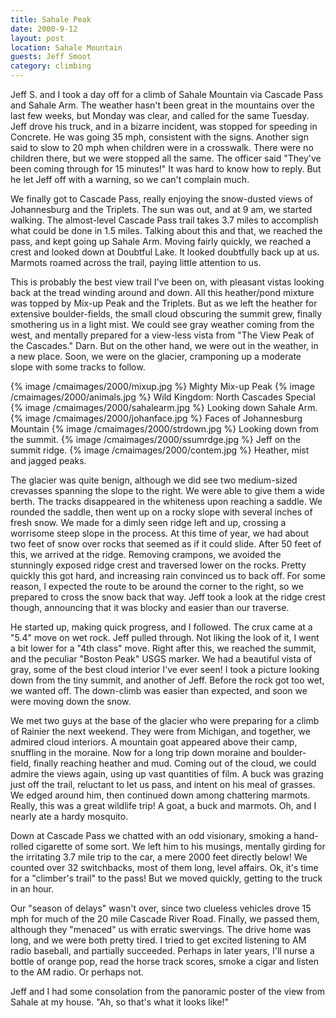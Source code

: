 ```yaml
---
title: Sahale Peak
date: 2000-9-12
layout: post
location: Sahale Mountain
guests: Jeff Smoot
category: climbing
---
```



Jeff S. and I took a day off for a climb of Sahale Mountain via
Cascade Pass and Sahale Arm.  The weather hasn't been great in the
mountains over the last few weeks, but Monday was clear, and called
for the same Tuesday. Jeff drove his truck, and in a bizarre incident,
was stopped for speeding in Concrete. He was going 35 mph, consistent
with the signs.  Another sign said to slow to 20 mph when children
were in a crosswalk. There were no children there, but we were stopped
all the same. The officer said "They've been coming through for 15
minutes!" It was hard to know how to reply. But he let Jeff off with
a warning, so we can't complain much.


We finally got to Cascade Pass, 
really enjoying the snow-dusted views
of Johannesburg and the Triplets. The sun was out, and at 9 am, we
started walking. The almost-level Cascade Pass trail takes 3.7 miles
to accomplish what could be done in 1.5 miles.  Talking about this and
that, we reached the pass, and kept going up Sahale Arm.  Moving
fairly quickly, we reached a crest and looked down at Doubtful Lake.
It looked doubtfully back up at us. Marmots roamed across the trail,
paying little attention to us.


This is probably the best view trail I've been on, with pleasant
vistas looking back at the tread winding around and down. All this
heather/pond mixture was topped by Mix-up Peak and the Triplets. But
as we left the heather for extensive boulder-fields, the small cloud
obscuring the summit grew, finally smothering us in a light mist.  We
could see gray weather coming from the west, and mentally prepared for
a view-less vista from "The View Peak of the Cascades." Darn. But on
the other hand, we were out in the weather, in a new place. Soon, we
were on the glacier, cramponing up a moderate slope with some tracks
to follow.

{% image /cmaimages/2000/mixup.jpg %}
Mighty Mix-up Peak
{% image /cmaimages/2000/animals.jpg %}
Wild Kingdom: North Cascades Special
{% image /cmaimages/2000/sahalearm.jpg %}
Looking down Sahale Arm.
{% image /cmaimages/2000/johanface.jpg %}
Faces of Johannesburg Mountain
{% image /cmaimages/2000/strdown.jpg %}
Looking down from the summit.
{% image /cmaimages/2000/ssumrdge.jpg %}
Jeff on the summit ridge.
{% image /cmaimages/2000/contem.jpg %}
Heather, mist and jagged peaks.


The glacier was quite benign, although we did see two medium-sized
crevasses spanning the slope to the right. We were able to give them a
wide berth. The tracks disappeared in the whiteness upon reaching a
saddle. We rounded the saddle, then went up on a rocky slope with
several inches of fresh snow. We made for a dimly seen ridge left and
up, crossing a worrisome steep slope in the process. At this time of
year, we had about two feet of snow over rocks that seemed as if it
could slide. After 50 feet of this, we arrived at the ridge. Removing
crampons, we avoided the stunningly exposed ridge crest and traversed
lower on the rocks. Pretty quickly this got hard, and increasing rain
convinced us to back off. For some reason, I expected the route to be
around the corner to the right, so we prepared to cross the snow back
that way.  Jeff took a look at the ridge crest though, announcing that
it was blocky and easier than our traverse.


He started up, making quick progress, and I followed. The crux came at
a "5.4" move on wet rock. Jeff pulled through. Not liking the look
of it, I went a bit lower for a "4th class" move. Right after this,
we reached the summit, and the peculiar "Boston Peak" USGS
marker. We had a beautiful vista of gray, some of the best cloud
interior I've ever seen! I took a picture looking down from the tiny
summit, and another of Jeff. Before the rock got too wet, we wanted
off. The down-climb was easier than expected, and soon we were moving
down the snow.


We met two guys at the base of the glacier who were preparing for a
climb of Rainier the next weekend. They were from Michigan, and
together, we admired cloud interiors.  A mountain goat appeared above
their camp, snuffling in the moraine. Now for a long trip down moraine
and boulder-field, finally reaching heather and mud. Coming out of the
cloud, we could admire the views again, using up vast quantities of
film.  A buck was grazing just off the trail, reluctant to let us
pass, and intent on his meal of grasses. We edged around him, then
continued down among chattering marmots.  Really, this was a great
wildlife trip! A goat, a buck and marmots. Oh, and I nearly ate a
hardy mosquito.


Down at Cascade Pass we chatted with an odd visionary, smoking a
hand-rolled cigarette of some sort. We left him to his musings,
mentally girding for the irritating 3.7 mile trip to the car, a mere
2000 feet directly below! We counted over 32 switchbacks, most of them
long, level affairs. Ok, it's time for a "climber's trail" to the
pass!  But we moved quickly, getting to the truck in an hour.


Our "season of delays" wasn't over, since two clueless vehicles
drove 15 mph for much of the 20 mile Cascade River Road. Finally, we
passed them, although they "menaced" us with erratic swervings. The
drive home was long, and we were both pretty tired. I tried to get
excited listening to AM radio baseball, and partially
succeeded. Perhaps in later years, I'll nurse a bottle of orange pop,
read the horse track scores, smoke a cigar and listen to the AM
radio. Or perhaps not.


Jeff and I had some consolation from the panoramic poster of the view
from Sahale at my house. "Ah, so that's what it looks like!"




